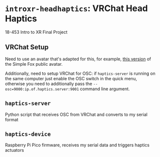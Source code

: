 # `introxr-headhaptics`: VRChat Head Haptics
18-453 Intro to XR Final Project

## VRChat Setup
Need to use an avatar that's adapted for this, for example,
[this version](https://github.com/gary600/vrcfox-haptics) of the Simple Fox public avatar.

Additionally, need to setup VRChat for OSC: if `haptics-server` is running on the same
computer just enable the OSC switch in the quick menu, otherwise you need to additionally
pass the `--osc=9000:ip.of.haptics.server:9001` command line argument.

## `haptics-server`
Python script that receives OSC from VRChat and converts to my serial format

## `haptics-device`
Raspberry Pi Pico firmware, receives my serial data and triggers haptics actuators

